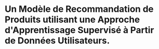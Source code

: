 # Un Modèle de Recommandation de Produits utilisant une Approche d'Apprentissage Supervisé à Partir de Données Utilisateurs.
